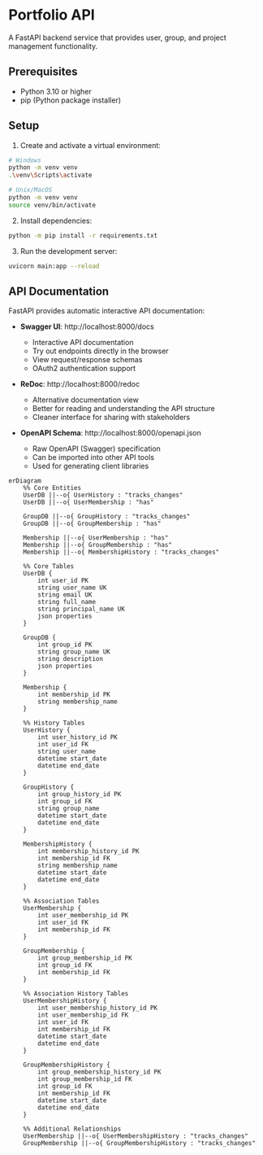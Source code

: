 # Portfolio API

A FastAPI backend service that provides user, group, and project management functionality.

## Prerequisites

- Python 3.10 or higher
- pip (Python package installer)

## Setup

1. Create and activate a virtual environment:
```bash
# Windows
python -m venv venv
.\venv\Scripts\activate

# Unix/MacOS
python -m venv venv
source venv/bin/activate
```

2. Install dependencies:
```bash
python -m pip install -r requirements.txt
```

3. Run the development server:
```bash
uvicorn main:app --reload
```

## API Documentation

FastAPI provides automatic interactive API documentation:

- **Swagger UI**: http://localhost:8000/docs
  - Interactive API documentation
  - Try out endpoints directly in the browser
  - View request/response schemas
  - OAuth2 authentication support

- **ReDoc**: http://localhost:8000/redoc
  - Alternative documentation view
  - Better for reading and understanding the API structure
  - Cleaner interface for sharing with stakeholders

- **OpenAPI Schema**: http://localhost:8000/openapi.json
  - Raw OpenAPI (Swagger) specification
  - Can be imported into other API tools
  - Used for generating client libraries


```mermaid
erDiagram
    %% Core Entities
    UserDB ||--o{ UserHistory : "tracks_changes"
    UserDB ||--o{ UserMembership : "has"
    
    GroupDB ||--o{ GroupHistory : "tracks_changes"
    GroupDB ||--o{ GroupMembership : "has"
    
    Membership ||--o{ UserMembership : "has"
    Membership ||--o{ GroupMembership : "has"
    Membership ||--o{ MembershipHistory : "tracks_changes"

    %% Core Tables
    UserDB {
        int user_id PK
        string user_name UK
        string email UK
        string full_name
        string principal_name UK
        json properties
    }

    GroupDB {
        int group_id PK
        string group_name UK
        string description
        json properties
    }

    Membership {
        int membership_id PK
        string membership_name
    }

    %% History Tables
    UserHistory {
        int user_history_id PK
        int user_id FK
        string user_name
        datetime start_date
        datetime end_date
    }

    GroupHistory {
        int group_history_id PK
        int group_id FK
        string group_name
        datetime start_date
        datetime end_date
    }

    MembershipHistory {
        int membership_history_id PK
        int membership_id FK
        string membership_name
        datetime start_date
        datetime end_date
    }

    %% Association Tables
    UserMembership {
        int user_membership_id PK
        int user_id FK
        int membership_id FK
    }

    GroupMembership {
        int group_membership_id PK
        int group_id FK
        int membership_id FK
    }

    %% Association History Tables
    UserMembershipHistory {
        int user_membership_history_id PK
        int user_membership_id FK
        int user_id FK
        int membership_id FK
        datetime start_date
        datetime end_date
    }

    GroupMembershipHistory {
        int group_membership_history_id PK
        int group_membership_id FK
        int group_id FK
        int membership_id FK
        datetime start_date
        datetime end_date
    }

    %% Additional Relationships
    UserMembership ||--o{ UserMembershipHistory : "tracks_changes"
    GroupMembership ||--o{ GroupMembershipHistory : "tracks_changes"
```



